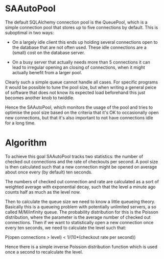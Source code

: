 SAAutoPool
==========

The default SQLAlchemy connection pool is the QueuePool, which is a simple
connection pool that stores up to five connections by default.  This is
suboptimal in two ways:

  - On a largely idle client this ends up holding several connections open
    to the database that are not often used. These idle connections are a
    (small) cost on the database server.

  - On a busy server that actually needs more than 5 connections it can lead
    to irregular opening an closing of connections, when it might actually
    benefit from a larger pool.

Clearly such a simple queue cannot handle all cases. For specific programs
it would be possible to tune the pool size, but when writing a general peice
of software that does not know its expected load beforehand this just
becomes another knob to twiddle.

Hence the SAAutoPool, which monitors the usage of the pool and tries to
optimise the pool size based on the criteria that it's OK to occasionally
open new connections, but that it's also important to not have connections
idle for a long time.

Algorithm
=========

To achieve this goal SAAutoPool tracks two statistics: the number of checked
out connections and the rate of checkouts per second.  A pool size is then
calculated such that a new connection might be opened on average about once
every (by default) ten seconds.

The numbers of checked out connection and rate are calculated as a sort of
weighted average with exponential decay, such that the level a minute ago
counts half as much as the level now.

Then to calculate the queue size we need to know a little queueing theory. 
Basically this is a queueing problem with potentially unlimited servers, a
so called M/M/infinity queue.  The probability distribution for this is the
Poisson distribution, where the parameter is the average number of checked
out connections.  Then if we want to statistically open a new connection
once every ten seconds, we need to calculate the level such that:

   P(open connections > level) < 1/(10*(checkout rate per second))

Hence there is a simple inverse Poission distribution function which is used
once a second to recalculate the level.
